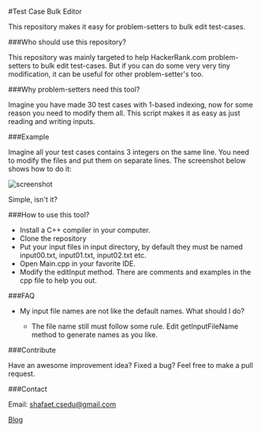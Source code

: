 #Test Case Bulk Editor

This repository makes it easy for problem-setters to bulk edit test-cases.


###Who should use this repository?

This repository was mainly targeted to help HackerRank.com problem-setters to bulk edit test-cases. But if you can do some very very tiny modification, it can be useful for other problem-setter's too.

###Why problem-setters need this tool?

Imagine you have made 30 test cases with 1-based indexing, now for some reason you need to modify them all. This script makes it as easy as just reading and writing inputs.


###Example

Imagine all your test cases contains 3 integers on the same line. You need to modify the files and put them on separate lines. The screenshot below shows how to do it:

![screenshot](https://s3.amazonaws.com/hr-assets/0/1489151147-a4b3595d88-test.png)

Simple, isn't it?

###How to use this tool?

* Install a C++ compiler in your computer.
* Clone the repository
* Put your input files in input directory, by default they must be named input00.txt, input01.txt, input02.txt etc.
* Open Main.cpp in your favorite IDE.
* Modify the editInput method. There are comments and examples in the cpp file to help you out.


###FAQ

* My input file names are not like the default names. What should I do?

  * The file name still must follow some rule. Edit getInputFileName method to generate names as you like.

###Contribute

Have an awesome improvement idea? Fixed a bug? Feel free to make a pull request.

###Contact

Email: shafaet.csedu@gmail.com

[Blog](shafaetsplanet.com/blog)
